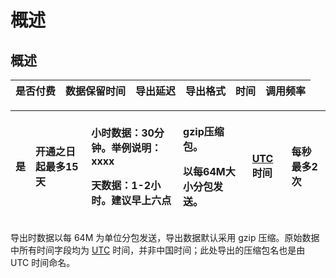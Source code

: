 # 概述

## 概述

| 是否付费 | 数据保留时间 | 导出延迟 | 导出格式 | 时间 | 调用频率 |
| :--- | :--- | :--- | :--- | :--- | :--- |


<table>
  <thead>
    <tr>
      <th style="text-align:left">&#x662F;</th>
      <th style="text-align:left">&#x5F00;&#x901A;&#x4E4B;&#x65E5;&#x8D77;&#x6700;&#x591A;15&#x5929;</th>
      <th
      style="text-align:left">
        <p>&#x5C0F;&#x65F6;&#x6570;&#x636E;&#xFF1A;30&#x5206;&#x949F;&#x3002;&#x4E3E;&#x4F8B;&#x8BF4;&#x660E;&#xFF1A;xxxx</p>
        <p>&#x5929;&#x6570;&#x636E;&#xFF1A;1-2&#x5C0F;&#x65F6;&#x3002;&#x5EFA;&#x8BAE;&#x65E9;&#x4E0A;&#x516D;&#x70B9;</p>
        </th>
        <th style="text-align:left">
          <p>gzip&#x538B;&#x7F29;&#x5305;&#x3002;</p>
          <p>&#x4EE5;&#x6BCF;64M&#x5927;&#x5C0F;&#x5206;&#x5305;&#x53D1;&#x9001;&#x3002;</p>
        </th>
        <th style="text-align:left"><a href="http://baike.baidu.com/link?url=T9ER87o8wd_ABq-oRrn839-Q2hxrV5WvIeQX2bJCOAWgne8C8BCw8yRWrISceZJEoR83GuIhdu0vSZFwzl4ngFrD7vUITsrlcY6U3Fj6lWCx7x0xWRTNDFOHkhJmnUW05hrb5df7vvz12EayMr_4b5QJZ1UcTs17ffae3wI18LNeF8j_4WpMZ_srcJHSXhpk">UTC</a>&#x65F6;&#x95F4;</th>
        <th
        style="text-align:left">&#x6BCF;&#x79D2;&#x6700;&#x591A;2&#x6B21;</th>
    </tr>
  </thead>
  <tbody></tbody>
</table>

导出时数据以每 64M 为单位分包发送，导出数据默认采用 gzip 压缩。原始数据中所有时间字段均为 [UTC](http://baike.baidu.com/link?url=T9ER87o8wd_ABq-oRrn839-Q2hxrV5WvIeQX2bJCOAWgne8C8BCw8yRWrISceZJEoR83GuIhdu0vSZFwzl4ngFrD7vUITsrlcY6U3Fj6lWCx7x0xWRTNDFOHkhJmnUW05hrb5df7vvz12EayMr_4b5QJZ1UcTs17ffae3wI18LNeF8j_4WpMZ_srcJHSXhpk) 时间，并非中国时间；此处导出的压缩包名也是由 UTC 时间命名。

